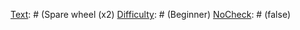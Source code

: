[Text]: # (WEAR A SEATBELT)
[Difficulty]: # (Beginner)
[NoCheck]: # (false)

[Text]: # (Park in well lit, busy places)
[Difficulty]: # (Beginner)
[NoCheck]: # (false)

[Text]: # (Close windows and lock doors on leaving)
[Difficulty]: # (Beginner)
[NoCheck]: # (false)

[Text]: # (Have keys in hand returning to vehicle)
[Difficulty]: # (Beginner)
[NoCheck]: # (false)

[Text]: # (Lock doors on entry)
[Difficulty]: # (Beginner)
[NoCheck]: # (false)

[Text]: # (Open windows no more than 5cm)
[Difficulty]: # (Beginner)
[NoCheck]: # (false)

[Text]: # (Do not speed)
[Difficulty]: # (Beginner)
[NoCheck]: # (false)

[Text]: # (Observe local driving regulations)
[Difficulty]: # (Beginner)
[NoCheck]: # (false)

[Text]: # (Avoid driving at night/alone)
[Difficulty]: # (Beginner)
[NoCheck]: # (false)

[Text]: # (Avoid letting fuel tank fall below half full)
[Difficulty]: # (Beginner)
[NoCheck]: # (false)

[Text]: # (Keep spare key in office)
[Difficulty]: # (Beginner)
[NoCheck]: # (false)

[Text]: # (Don't carry unauthorized passengers unless threatened)
[Difficulty]: # (Beginner)
[NoCheck]: # (false)

[Text]: # (Meet incoming staff on arrival)
[Difficulty]: # (Beginner)
[NoCheck]: # (false)

[Text]: # (Vary regular journey times/routes)
[Difficulty]: # (Beginner)
[NoCheck]: # (false)

[Text]: # (Have alternate routes planned)
[Difficulty]: # (Beginner)
[NoCheck]: # (false)

[Text]: # (Avoid criminal areas and chokepoints)
[Difficulty]: # (Beginner)
[NoCheck]: # (false)

[Text]: # (Consult with other agencies)
[Difficulty]: # (Beginner)
[NoCheck]: # (false)

[Text]: # (Notify team of travel plans)
[Difficulty]: # (Beginner)
[NoCheck]: # (false)

[Text]: # (Mark vehicles appropriately)
[Difficulty]: # (Beginner)
[NoCheck]: # (false)

[Text]: # (Avoid transporting sensitive items through volatile areas)
[Difficulty]: # (Beginner)
[NoCheck]: # (false)

[Text]: # (Journey considerations)
[Difficulty]: # (Beginner)
[NoCheck]: # (true)

[Text]: # (Recent incidents)
[Difficulty]: # (Beginner)
[NoCheck]: # (false)

[Text]: # (Weather)
[Difficulty]: # (Beginner)
[NoCheck]: # (false)

[Text]: # (Length)
[Difficulty]: # (Beginner)
[NoCheck]: # (false)

[Text]: # (Communications)
[Difficulty]: # (Beginner)
[NoCheck]: # (false)

[Text]: # (Checkpoints/ other dangerous points)
[Difficulty]: # (Beginner)
[NoCheck]: # (false)

[Text]: # (Safe 'waypoints')
[Difficulty]: # (Beginner)
[NoCheck]: # (false)

[Text]: # (Refuelling stops)
[Difficulty]: # (Beginner)
[NoCheck]: # (false)

[Text]: # (Food stops)
[Difficulty]: # (Beginner)
[NoCheck]: # (false)

[Text]: # (Plan in case of breakdown)
[Difficulty]: # (Beginner)
[NoCheck]: # (false)

[Text]: # (Appropriate vehicle type)
[Difficulty]: # (Beginner)
[NoCheck]: # (false)

[Text]: # (Ethnicity of driver if dangerous area)
[Difficulty]: # (Beginner)
[NoCheck]: # (false)

[Text]: # (Checks)
[Difficulty]: # (Beginner)
[NoCheck]: # (true)

[Text]: # (Tyres)
[Difficulty]: # (Beginner)
[NoCheck]: # (false)

[Text]: # (Seatbelts)
[Difficulty]: # (Beginner)
[NoCheck]: # (false)

[Text]: # (Fuel)
[Difficulty]: # (Beginner)
[NoCheck]: # (false)

[Text]: # (Brakes)
[Difficulty]: # (Beginner)
[NoCheck]: # (false)

[Text]: # (Oil)
[Difficulty]: # (Beginner)
[NoCheck]: # (false)

[Text]: # (Steering)
[Difficulty]: # (Beginner)
[NoCheck]: # (false)

[Text]: # (Loading)
[Difficulty]: # (Beginner)
[NoCheck]: # (false)

[Text]: # (Keep in vehicle)
[Difficulty]: # (Beginner)
[NoCheck]: # (true)

[Text]: # (Communication equipment and key telephone numbers)
[Difficulty]: # (Beginner)
[NoCheck]: # (false)

[Text]: # (Additional fuel & oil)
[Difficulty]: # (Beginner)
[NoCheck]: # (false)

[Text]: # (Water)
[Difficulty]: # (Beginner)
[NoCheck]: # (false)

[Text]: # (Maps)
[Difficulty]: # (Beginner)
[NoCheck]: # (false)

[Text]: # (GPS)
[Difficulty]: # (Beginner)
[NoCheck]: # (false)

[Text]: # (Spare parts for car)
[Difficulty]: # (Beginner)
[NoCheck]: # (false)

[Text]: # (Spare wheel (x2)
[Difficulty]: # (Beginner)
[NoCheck]: # (false)

[Text]: # (Basic tools)
[Difficulty]: # (Beginner)
[NoCheck]: # (false)

[Text]: # (Fluorescent warning triangle)
[Difficulty]: # (Beginner)
[NoCheck]: # (false)

[Text]: # (Tow rope)
[Difficulty]: # (Beginner)
[NoCheck]: # (false)

[Text]: # (First aid kit)
[Difficulty]: # (Beginner)
[NoCheck]: # (false)

[Text]: # (Torch)
[Difficulty]: # (Beginner)
[NoCheck]: # (false)

[Text]: # (Permission to travel, if required)
[Difficulty]: # (Beginner)
[NoCheck]: # (false)

[Text]: # (Visas)
[Difficulty]: # (Beginner)
[NoCheck]: # (false)

[Text]: # (Car documents)
[Difficulty]: # (Beginner)
[NoCheck]: # (false)

[Text]: # (Driver's licence & insurance)
[Difficulty]: # (Beginner)
[NoCheck]: # (false)

[Text]: # (Personal ID)
[Difficulty]: # (Beginner)
[NoCheck]: # (false)

[Text]: # (Organisational ID if possible)
[Difficulty]: # (Beginner)
[NoCheck]: # (false)

[Text]: # (Medical vaccination certificates)
[Difficulty]: # (Beginner)
[NoCheck]: # (false)

[Text]: # (Food)
[Difficulty]: # (Beginner)
[NoCheck]: # (false)

[Text]: # (Water)
[Difficulty]: # (Beginner)
[NoCheck]: # (false)

[Text]: # (Cold/ hot weather clothing)
[Difficulty]: # (Beginner)
[NoCheck]: # (false)

[Text]: # (Blankets/ shade structure)
[Difficulty]: # (Beginner)
[NoCheck]: # (false)

[Text]: # (In case of accident)
[Difficulty]: # (Beginner)
[NoCheck]: # (true)

[Text]: # (Ascertain risk of staying)
[Difficulty]: # (Beginner)
[NoCheck]: # (false)

[Text]: # (Do not leave site unless at risk)
[Difficulty]: # (Beginner)
[NoCheck]: # (false)

[Text]: # (If at risk, drive to nearest police/military post)
[Difficulty]: # (Beginner)
[NoCheck]: # (false)

[Text]: # (Make site safe and visible to others)
[Difficulty]: # (Beginner)
[NoCheck]: # (false)

[Text]: # (Provide assistance as appropriate)
[Difficulty]: # (Beginner)
[NoCheck]: # (false)

[Text]: # (Contact and cooperate with authorities)
[Difficulty]: # (Beginner)
[NoCheck]: # (false)

[Text]: # (Contact your office)
[Difficulty]: # (Beginner)
[NoCheck]: # (false)

[Text]: # (Take pictures of scene and details of those involved)
[Difficulty]: # (Beginner)
[NoCheck]: # (false)

[Text]: # (Complete accident report form in log book if applicable)
[Difficulty]: # (Beginner)
[NoCheck]: # (false)